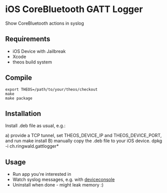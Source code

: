 # iOS CoreBluetooth GATT Logger

Show CoreBluetooth actions in syslog

## Requirements

- iOS Device with Jailbreak
- Xcode
- theos build system

## Compile

	export THEOS=/path/to/your/theos/checkout
	make
	make package

## Installation

Install .deb file as usual, e.g.:

a) provide a TCP tunnel, set THEOS_DEVICE_IP and THEOS_DEVICE_PORT, and run make install
B) manually copy the .deb file to your iOS device. dpkg -i ch.ringwald.gattlogger*

## Usage

- Run app you're interested in
- Watch syslog messages, e.g. with [deviceconsole](https://github.com/rpetrich/deviceconsole)
- Uninstall when done - might leak memory :)

